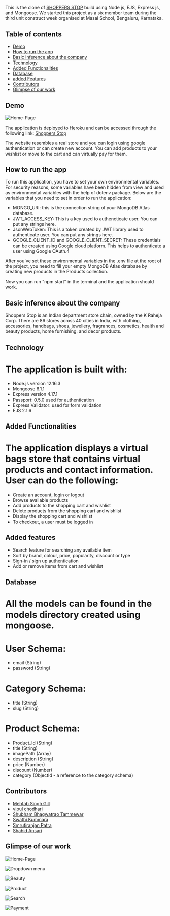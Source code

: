 This is the clone of [SHOPPERS STOP](https://www.shoppersstop.com) build using Node js, EJS,  Express js, and Mongoose. We started this project as a six member team during the third unit construct week organised at Masai School, Bengaluru, Karnataka. 

## Table of contents

* [Demo](#demo)
* [How to run the app](#how-to-run-the-app)
* [Basic inference about the company](#basic-inference-about-the-company)
* [Technology](#technology)
* [Added Functionalities](#added-functionalities)
* [Database](#database)
* [added Features](#added-features)
* [Contributors](#contributors)
* [Glimpse of our work](#glimpse-of-our-work)

## Demo

![Home-Page](https://github.com/Smrutiranjan-Patra/Shopper-Stop-clone/blob/main/root/Images/home.png?raw=true)

The application is deployed to Heroku and can be accessed through the following link:
[Shoppers Stop](https://shopper-stop-clone.herokuapp.com)

The website resembles a real store and you can login using google authentication or can create new account. You can add products to your wishlist or move to the cart and can virtually pay for them.


## How to run the app

To run this application, you have to set your own environmental variables. For security reasons, some variables have been hidden from view and used as environmental variables with the help of dotenv package. Below are the variables that you need to set in order to run the application:

* MONGO_URI: this is the connection string of your MongoDB Atlas database.
* JWT_ACCESS_KEY: This is a key used to authencticate user. You can put any strings here.
* JsonWebToken: This is a token created by JWT library used to authenticate user. You can put any strings here.
* GOOGLE_CLIENT_ID and GOOGLE_CLIENT_SECRET: These credentials can be created using Google cloud platform. This helps to authenticate a user using Google OAuth.4

After you've set these environmental variables in the .env file at the root of the project, you need to fill your empty MongoDB Atlas database by creating new products in the Products collection.

Now you can run "npm start" in the terminal and the application should work.


## Basic inference about the company

Shoppers Stop is an Indian department store chain, owned by the K Raheja Corp. There are 86 stores across 40 cities in India, with clothing, accessories, handbags, shoes, jewellery, fragrances, cosmetics, health and beauty products, home furnishing, and decor products.

## Technology
# The application is built with:

* Node.js version 12.16.3
* Mongoose 6.1.1
* Express version 4.17.1
* Passport: 0.5.0 used for authentication
* Express Validator: used for form validation
* EJS 2.1.6

## Added Functionalities

# The application displays a virtual bags store that contains virtual products and contact information. User can do the following:

* Create an account, login or logout
* Browse available products
* Add products to the shopping cart and wishlist
* Delete products from the shopping cart and wishlist
* Display the shopping cart and wishlist
* To checkout, a user must be logged in


## Added features
* Search feature for searching any available item
* Sort by brand, colour, price, popularity, discount or type
* Sign-in / sign up authentication
* Add or remove items from cart and wishlist

## Database

# All the models can be found in the models directory created using mongoose.

# User Schema:
* email (String)
* password (String)

# Category Schema:
* title (String)
* slug (String)

# Product Schema:
* Product_Id (String)
* title (String)
* imagePath (Array)
* description (String)
* price (Number)
* discount (Number)
* category (ObjectId - a reference to the category schema)

## Contributors



* [Mehtab Singh Gill](https://github.com/mehtab39)
* [vipul chodhari](https://github.com/vipchoudhary13)
* [Shubham Bhagwatrao Tammewar](https://github.com/Shubhamtammewar)
* [Swathi Kummara](https://github.com/swathi191254)
* [Smrutiranjan Patra](https://github.com/Smrutiranjan-Patra)
* [Shahid Ansari](https://github.com/Shahid321fw11)



## Glimpse of our work
![Home-Page](https://github.com/Smrutiranjan-Patra/Shopper-Stop-clone/blob/main/root/Images/home.png?raw=true)


![Dropdown menu](https://github.com/Smrutiranjan-Patra/Shopper-Stop-clone/blob/main/root/Images/dropdown.png?raw=true)


![Beauty](https://github.com/Smrutiranjan-Patra/Shopper-Stop-clone/blob/main/root/Images/beauty.png?raw=true)


![Product](https://github.com/Smrutiranjan-Patra/Shopper-Stop-clone/blob/main/root/Images/Productspecific.png?raw=true)


![Search](https://github.com/Smrutiranjan-Patra/Shopper-Stop-clone/blob/main/root/Images/search.png?raw=true)


![Payment](https://github.com/Smrutiranjan-Patra/Shopper-Stop-clone/blob/main/root/Images/payment.png?raw=true4)




